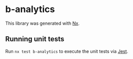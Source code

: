 # b-analytics

This library was generated with [Nx](https://nx.dev).

## Running unit tests

Run `nx test b-analytics` to execute the unit tests via [Jest](https://jestjs.io).

